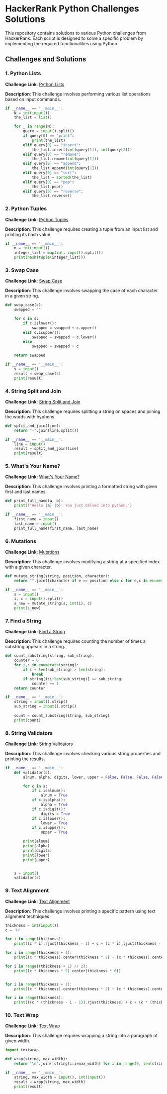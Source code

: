 # HackerRank Python Challenges Solutions

This repository contains solutions to various Python challenges from HackerRank. Each script is designed to solve a specific problem by implementing the required functionalities using Python.

## Challenges and Solutions

### 1. Python Lists
**Challenge Link**: [Python Lists](https://www.hackerrank.com/challenges/python-lists/problem?isFullScreen=true)

**Description**: This challenge involves performing various list operations based on input commands.

```python
if __name__ == '__main__':
    N = int(input())
    the_list = list()

    for _ in range(N):
        query = input().split()
        if query[0] == "print":
            print(the_list)
        elif query[0] == "insert":
            the_list.insert(int(query[1]), int(query[2]))
        elif query[0] == "remove":
            the_list.remove(int(query[1]))
        elif query[0] == "append":
            the_list.append(int(query[1]))
        elif query[0] == "sort":
            the_list = sorted(the_list)
        elif query[0] == "pop":
            the_list.pop()
        elif query[0] == "reverse":
            the_list.reverse()
```

### 2. Python Tuples
**Challenge Link**: [Python Tuples](https://www.hackerrank.com/challenges/python-tuples/problem?isFullScreen=true)

**Description**: This challenge requires creating a tuple from an input list and printing its hash value.

```python
if __name__ == '__main__':
    n = int(input())
    integer_list = map(int, input().split())
    print(hash(tuple(integer_list)))
```

### 3. Swap Case
**Challenge Link**: [Swap Case](https://www.hackerrank.com/challenges/swap-case/problem?isFullScreen=true)

**Description**: This challenge involves swapping the case of each character in a given string.

```python
def swap_case(s):
    swapped = ""

    for c in s:
        if c.islower():
            swapped = swapped + c.upper()
        elif c.isupper():
            swapped = swapped + c.lower()
        else:
            swapped = swapped + c

    return swapped

if __name__ == '__main__':
    s = input()
    result = swap_case(s)
    print(result)
```

### 4. String Split and Join
**Challenge Link**: [String Split and Join](https://www.hackerrank.com/challenges/python-string-split-and-join/problem?isFullScreen=true)

**Description**: This challenge requires splitting a string on spaces and joining the words with hyphens.

```python
def split_and_join(line):
    return "-".join(line.split())

if __name__ == '__main__':
    line = input()
    result = split_and_join(line)
    print(result)
```

### 5. What's Your Name?
**Challenge Link**: [What's Your Name?](https://www.hackerrank.com/challenges/whats-your-name/problem?isFullScreen=true)

**Description**: This challenge involves printing a formatted string with given first and last names.

```python
def print_full_name(a, b):
    print(f"Hello {a} {b}! You just delved into python.")

if __name__ == '__main__':
    first_name = input()
    last_name = input()
    print_full_name(first_name, last_name)
```

### 6. Mutations
**Challenge Link**: [Mutations](https://www.hackerrank.com/challenges/python-mutations?isFullScreen=true)

**Description**: This challenge involves modifying a string at a specified index with a given character.

```python
def mutate_string(string, position, character):
    return "".join([character if e == position else c for e,c in enumerate(string)])

if __name__ == '__main__':
    s = input()
    i, c = input().split()
    s_new = mutate_string(s, int(i), c)
    print(s_new)
```

### 7. Find a String
**Challenge Link**: [Find a String](https://www.hackerrank.com/challenges/find-a-string/problem?isFullScreen=true)

**Description**: This challenge requires counting the number of times a substring appears in a string.

```python
def count_substring(string, sub_string):
    counter = 0
    for i,c in enumerate(string):
        if i + len(sub_string) > len(string):
            break
        if string[i:i+len(sub_string)] == sub_string:
            counter += 1
    return counter

if __name__ == '__main__':
    string = input().strip()
    sub_string = input().strip()
    
    count = count_substring(string, sub_string)
    print(count)
```

### 8. String Validators
**Challenge Link**: [String Validators](https://www.hackerrank.com/challenges/string-validators/problem?isFullScreen=true)

**Description**: This challenge involves checking various string properties and printing the results.

```python
if __name__ == '__main__':
    def validator(s):
        alnum, alpha, digits, lower, upper = False, False, False, False, False

        for c in s:
            if c.isalnum():
                alnum = True
            if c.isalpha():
                alpha = True
            if c.isdigit():
                digits = True
            if c.islower():
                lower = True
            if c.isupper():
                upper = True

        print(alnum)
        print(alpha)
        print(digits)
        print(lower)
        print(upper)


    s = input()
    validator(s)
```

### 9. Text Alignment
**Challenge Link**: [Text Alignment](https://www.hackerrank.com/challenges/text-alignment/problem?isFullScreen=true)

**Description**: This challenge involves printing a specific pattern using text alignment techniques.

```python
thickness = int(input()) 
c = 'H'

for i in range(thickness):
    print((c * i).rjust(thickness - 1) + c + (c * i).ljust(thickness - 1))

for i in range(thickness + 1):
    print((c * thickness).center(thickness * 2) + (c * thickness).center(thickness * 6))

for i in range((thickness + 1) // 2):
    print((c * thickness * 5).center(thickness * 6))    


for i in range(thickness + 1):
    print((c * thickness).center(thickness * 2) + (c * thickness).center(thickness * 6))    

for i in range(thickness):
    print(((c * (thickness - i - 1)).rjust(thickness) + c + (c * (thickness - i - 1)).ljust(thickness)).rjust(thickness * 6))
```

### 10. Text Wrap
**Challenge Link**: [Text Wrap](https://www.hackerrank.com/challenges/text-wrap/problem?isFullScreen=true)

**Description**: This challenge requires wrapping a string into a paragraph of given width.

```python
import textwrap

def wrap(string, max_width):
    return "\n".join([string[i:i+max_width] for i in range(0, len(string), max_width)])

if __name__ == '__main__':
    string, max_width = input(), int(input())
    result = wrap(string, max_width)
    print(result)
```

